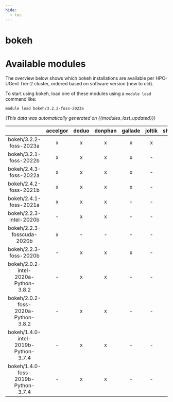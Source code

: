 ```yaml
---
hide:
  - toc
---
```


bokeh
=====

# Available modules


The overview below shows which bokeh installations are available per HPC-UGent Tier-2 cluster, ordered based on software version (new to old).

To start using bokeh, load one of these modules using a `module load` command like:

```shell
module load bokeh/3.2.2-foss-2023a
```

*(This data was automatically generated on {{modules_last_updated}})*  

| |accelgor|doduo|donphan|gallade|joltik|shinx|skitty|
| :---: | :---: | :---: | :---: | :---: | :---: | :---: | :---: |
|bokeh/3.2.2-foss-2023a|x|x|x|x|x|x|x|
|bokeh/3.2.1-foss-2022b|x|x|x|x|-|-|-|
|bokeh/2.4.3-foss-2022a|x|x|x|x|-|x|-|
|bokeh/2.4.2-foss-2021b|x|x|x|x|-|-|-|
|bokeh/2.4.1-foss-2021a|x|x|x|-|-|-|-|
|bokeh/2.2.3-intel-2020b|-|x|x|-|-|-|-|
|bokeh/2.2.3-fosscuda-2020b|x|-|-|-|-|-|-|
|bokeh/2.2.3-foss-2020b|-|x|x|x|-|-|-|
|bokeh/2.0.2-intel-2020a-Python-3.8.2|-|x|x|-|-|-|-|
|bokeh/2.0.2-foss-2020a-Python-3.8.2|-|x|x|-|-|-|-|
|bokeh/1.4.0-intel-2019b-Python-3.7.4|-|x|x|-|-|-|-|
|bokeh/1.4.0-foss-2019b-Python-3.7.4|-|x|x|-|-|-|-|
